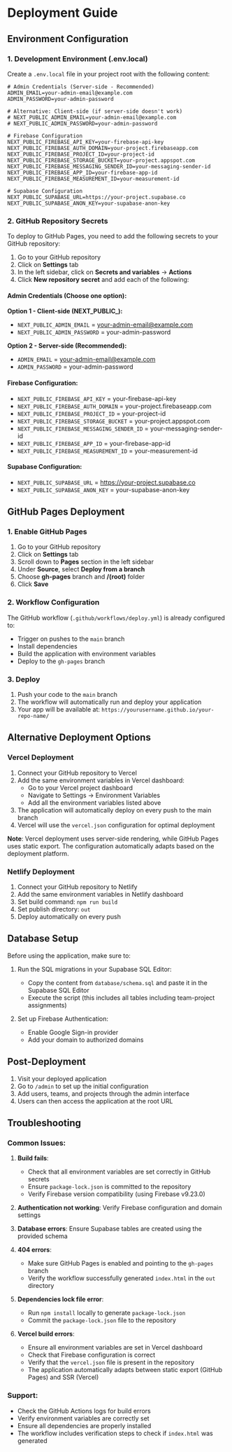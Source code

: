 # Deployment Guide

## Environment Configuration

### 1. Development Environment (.env.local)

Create a `.env.local` file in your project root with the following content:

```env
# Admin Credentials (Server-side - Recommended)
ADMIN_EMAIL=your-admin-email@example.com
ADMIN_PASSWORD=your-admin-password

# Alternative: Client-side (if server-side doesn't work)
# NEXT_PUBLIC_ADMIN_EMAIL=your-admin-email@example.com
# NEXT_PUBLIC_ADMIN_PASSWORD=your-admin-password

# Firebase Configuration
NEXT_PUBLIC_FIREBASE_API_KEY=your-firebase-api-key
NEXT_PUBLIC_FIREBASE_AUTH_DOMAIN=your-project.firebaseapp.com
NEXT_PUBLIC_FIREBASE_PROJECT_ID=your-project-id
NEXT_PUBLIC_FIREBASE_STORAGE_BUCKET=your-project.appspot.com
NEXT_PUBLIC_FIREBASE_MESSAGING_SENDER_ID=your-messaging-sender-id
NEXT_PUBLIC_FIREBASE_APP_ID=your-firebase-app-id
NEXT_PUBLIC_FIREBASE_MEASUREMENT_ID=your-measurement-id

# Supabase Configuration
NEXT_PUBLIC_SUPABASE_URL=https://your-project.supabase.co
NEXT_PUBLIC_SUPABASE_ANON_KEY=your-supabase-anon-key
```

### 2. GitHub Repository Secrets

To deploy to GitHub Pages, you need to add the following secrets to your GitHub repository:

1. Go to your GitHub repository
2. Click on **Settings** tab
3. In the left sidebar, click on **Secrets and variables** → **Actions**
4. Click **New repository secret** and add each of the following:

#### Admin Credentials (Choose one option):

**Option 1 - Client-side (NEXT_PUBLIC_):**
- `NEXT_PUBLIC_ADMIN_EMAIL` = your-admin-email@example.com
- `NEXT_PUBLIC_ADMIN_PASSWORD` = your-admin-password

**Option 2 - Server-side (Recommended):**
- `ADMIN_EMAIL` = your-admin-email@example.com
- `ADMIN_PASSWORD` = your-admin-password

#### Firebase Configuration:
- `NEXT_PUBLIC_FIREBASE_API_KEY` = your-firebase-api-key
- `NEXT_PUBLIC_FIREBASE_AUTH_DOMAIN` = your-project.firebaseapp.com
- `NEXT_PUBLIC_FIREBASE_PROJECT_ID` = your-project-id
- `NEXT_PUBLIC_FIREBASE_STORAGE_BUCKET` = your-project.appspot.com
- `NEXT_PUBLIC_FIREBASE_MESSAGING_SENDER_ID` = your-messaging-sender-id
- `NEXT_PUBLIC_FIREBASE_APP_ID` = your-firebase-app-id
- `NEXT_PUBLIC_FIREBASE_MEASUREMENT_ID` = your-measurement-id

#### Supabase Configuration:
- `NEXT_PUBLIC_SUPABASE_URL` = https://your-project.supabase.co
- `NEXT_PUBLIC_SUPABASE_ANON_KEY` = your-supabase-anon-key

## GitHub Pages Deployment

### 1. Enable GitHub Pages

1. Go to your GitHub repository
2. Click on **Settings** tab
3. Scroll down to **Pages** section in the left sidebar
4. Under **Source**, select **Deploy from a branch**
5. Choose **gh-pages** branch and **/(root)** folder
6. Click **Save**

### 2. Workflow Configuration

The GitHub workflow (`.github/workflows/deploy.yml`) is already configured to:

- Trigger on pushes to the `main` branch
- Install dependencies
- Build the application with environment variables
- Deploy to the `gh-pages` branch

### 3. Deploy

1. Push your code to the `main` branch
2. The workflow will automatically run and deploy your application
3. Your app will be available at: `https://yourusername.github.io/your-repo-name/`

## Alternative Deployment Options

### Vercel Deployment

1. Connect your GitHub repository to Vercel
2. Add the same environment variables in Vercel dashboard:
   - Go to your Vercel project dashboard
   - Navigate to Settings → Environment Variables
   - Add all the environment variables listed above
3. The application will automatically deploy on every push to the main branch
4. Vercel will use the `vercel.json` configuration for optimal deployment

**Note**: Vercel deployment uses server-side rendering, while GitHub Pages uses static export. The configuration automatically adapts based on the deployment platform.

### Netlify Deployment

1. Connect your GitHub repository to Netlify
2. Add the same environment variables in Netlify dashboard
3. Set build command: `npm run build`
4. Set publish directory: `out`
5. Deploy automatically on every push

## Database Setup

Before using the application, make sure to:

1. Run the SQL migrations in your Supabase SQL Editor:
   - Copy the content from `database/schema.sql` and paste it in the Supabase SQL Editor
   - Execute the script (this includes all tables including team-project assignments)

2. Set up Firebase Authentication:
   - Enable Google Sign-in provider
   - Add your domain to authorized domains

## Post-Deployment

1. Visit your deployed application
2. Go to `/admin` to set up the initial configuration
3. Add users, teams, and projects through the admin interface
4. Users can then access the application at the root URL

## Troubleshooting

### Common Issues:

1. **Build fails**: 
   - Check that all environment variables are set correctly in GitHub secrets
   - Ensure `package-lock.json` is committed to the repository
   - Verify Firebase version compatibility (using Firebase v9.23.0)

2. **Authentication not working**: Verify Firebase configuration and domain settings

3. **Database errors**: Ensure Supabase tables are created using the provided schema

4. **404 errors**: 
   - Make sure GitHub Pages is enabled and pointing to the `gh-pages` branch
   - Verify the workflow successfully generated `index.html` in the `out` directory

5. **Dependencies lock file error**: 
   - Run `npm install` locally to generate `package-lock.json`
   - Commit the `package-lock.json` file to the repository

6. **Vercel build errors**:
   - Ensure all environment variables are set in Vercel dashboard
   - Check that Firebase configuration is correct
   - Verify that the `vercel.json` file is present in the repository
   - The application automatically adapts between static export (GitHub Pages) and SSR (Vercel)

### Support:

- Check the GitHub Actions logs for build errors
- Verify environment variables are correctly set
- Ensure all dependencies are properly installed
- The workflow includes verification steps to check if `index.html` was generated
